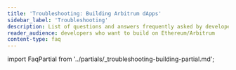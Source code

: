 ```yaml
---
title: 'Troubleshooting: Building Arbitrum dApps'
sidebar_label: 'Troubleshooting'
description: List of questions and answers frequently asked by developers
reader_audience: developers who want to build on Ethereum/Arbitrum
content-type: faq
---
```


import FaqPartial from '../partials/_troubleshooting-building-partial.md';

<FaqPartial />
